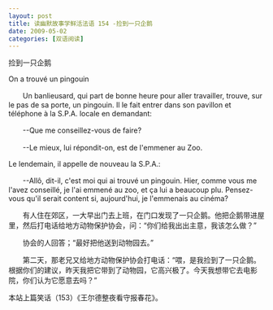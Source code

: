 ```yaml
---
layout: post
title: 读幽默故事学鲜活法语 154 -捡到一只企鹅
date: 2009-05-02
categories: [双语阅读]  
---
```


捡到一只企鹅

On a trouvé un pingouin

　　Un banlieusard, qui part de bonne heure pour aller travailler, trouve, sur le pas de sa porte, un pingouin. Il le fait entrer dans son pavillon et téléphone à la S.P.A. locale en demandant:

　　--Que me conseillez-vous de faire?

　　--Le mieux, lui répondit-on, est de l'emmener au Zoo.

Le lendemain, il appelle de nouveau la S.P.A.:

　　--Allô, dit-il, c'est moi qui ai trouvé un pingouin. Hier, comme vous me l'avez conseillé, je l'ai emmené au zoo, et ça lui a beaucoup plu. Pensez-vous qu'il serait content si, aujourd'hui, je l'emmenais au cinéma?



　　有人住在郊区，一大早出门去上班，在门口发现了一只企鹅。他把企鹅带进屋里，然后打电话给地方动物保护协会，问：“你们给我出出主意，我该怎么做？”

　　协会的人回答；“最好把他送到动物园去。”

　　第二天，那老兄又给地方动物保护协会打电话：“喂，是我捡到了一只企鹅。根据你们的建议，昨天我把它带到了动物园，它高兴极了。今天我想带它去电影院，你们认为它愿意去吗？”



本站上篇笑话（153）《王尔德整夜看守报春花》。
